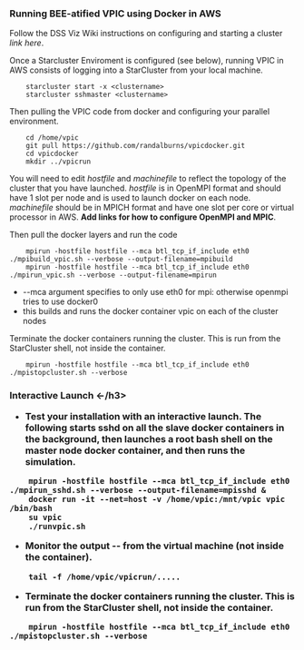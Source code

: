 
<h3> Running BEE-atified VPIC using Docker in AWS </h3>


Follow the DSS Viz Wiki instructions on configuring and starting a cluster _link here_.

Once a Starcluster Enviroment is configured (see below), running VPIC in AWS consists of logging into a StarCluster from your local machine. 
````
    starcluster start -x <clustername>
    starcluster sshmaster <clustername>
````
Then pulling the VPIC code from docker and configuring your parallel environment.
````
    cd /home/vpic
    git pull https://github.com/randalburns/vpicdocker.git
    cd vpicdocker
    mkdir ../vpicrun
````
You will need to edit _hostfile_ and _machinefile_ to reflect the topology of the cluster that you 
have launched.  _hostfile_ is in OpenMPI format and should have 1 slot per node and is used to launch docker on each node.
_machinefile_ should be in MPICH format and have one slot per core or virtual processor in AWS.  __Add links for how to configure OpenMPI and MPIC__.

Then pull the docker layers and run the code
````
    mpirun -hostfile hostfile --mca btl_tcp_if_include eth0 ./mpibuild_vpic.sh --verbose --output-filename=mpibuild
    mpirun -hostfile hostfile --mca btl_tcp_if_include eth0 ./mpirun_vpic.sh --verbose --output-filename=mpirun
````
   * --mca argument specifies to only use eth0 for mpi: otherwise openmpi tries to use docker0
   * this builds and runs the docker container vpic on each of the cluster nodes

Terminate the docker containers running the cluster.  This is run from the StarCluster shell, not inside the container.
````
    mpirun -hostfile hostfile --mca btl_tcp_if_include eth0 ./mpistopcluster.sh --verbose
````


<h3> Interactive Launch <-/h3>
   
  * Test your installation with an interactive launch.  The following starts sshd on all the slave docker containers in the background, then launches a root bash shell on the master node docker container, and then runs the simulation.
````
    mpirun -hostfile hostfile --mca btl_tcp_if_include eth0 ./mpirun_sshd.sh --verbose --output-filename=mpisshd &
    docker run -it --net=host -v /home/vpic:/mnt/vpic vpic /bin/bash
    su vpic
    ./runvpic.sh
````

  * Monitor the output -- from the virtual machine (not inside the container).
  
````
    tail -f /home/vpic/vpicrun/.....
````

  * Terminate the docker containers running the cluster.  This is run from the StarCluster shell, not inside the container.
````
    mpirun -hostfile hostfile --mca btl_tcp_if_include eth0 ./mpistopcluster.sh --verbose
````

 
